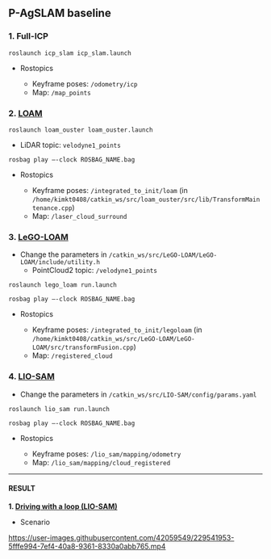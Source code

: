 ## P-AgSLAM baseline

### 1. Full-ICP
```
roslaunch icp_slam icp_slam.launch
```

* Rostopics

  * Keyframe poses: `/odometry/icp`
  * Map: `/map_points`


### 2. [LOAM](https://github.com/laboshinl/loam_velodyne)
```
roslaunch loam_ouster loam_ouster.launch
```

* LiDAR topic: `velodyne1_points`

```
rosbag play –-clock ROSBAG_NAME.bag
```

* Rostopics

  * Keyframe poses: `/integrated_to_init/loam` (in `/home/kimkt0408/catkin_ws/src/loam_ouster/src/lib/TransformMaintenance.cpp`)
  * Map: `/laser_cloud_surround`


### 3. [LeGO-LOAM](https://github.com/RobustFieldAutonomyLab/LeGO-LOAM)
* Change the parameters in `/catkin_ws/src/LeGO-LOAM/LeGO-LOAM/include/utility.h`
  * PointCloud2 topic: `/velodyne1_points`
 
```
roslaunch lego_loam run.launch
```

```
rosbag play –-clock ROSBAG_NAME.bag
```

* Rostopics

  * Keyframe poses: `/integrated_to_init/legoloam` (in `/home/kimkt0408/catkin_ws/src/LeGO-LOAM/LeGO-LOAM/src/transformFusion.cpp`)
  * Map: `/registered_cloud`


### 4. [LIO-SAM](https://github.com/TixiaoShan/LIO-SAM)
* Change the parameters in `/catkin_ws/src/LIO-SAM/config/params.yaml`
 
```
roslaunch lio_sam run.launch
```

```
rosbag play –-clock ROSBAG_NAME.bag
```

* Rostopics

  * Keyframe poses: `/lio_sam/mapping/odometry`
  * Map: `/lio_sam/mapping/cloud_registered`
  
-------------------
#### RESULT
**1. [Driving with a loop (LIO-SAM)](https://purdue0-my.sharepoint.com/:v:/g/personal/kim3686_purdue_edu/EU-KiY4CWeBJp-uaaAm6w1EB0xYqrBLdgcVhEzGRYYy8dg?e=6gBQ95)**

* Scenario

https://user-images.githubusercontent.com/42059549/229541953-5fffe994-7ef4-40a8-9361-8330a0abb765.mp4


